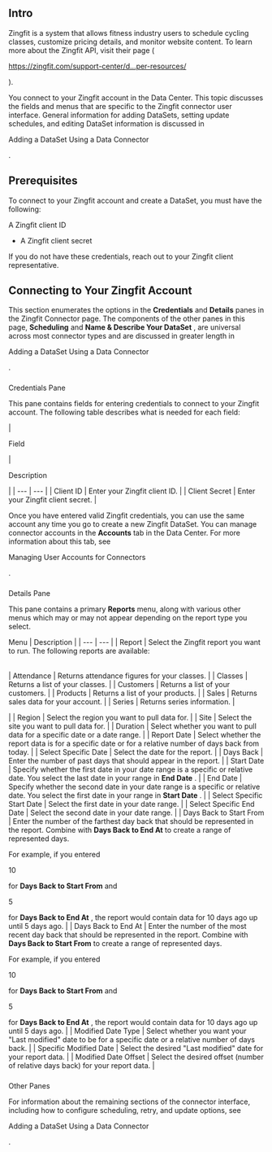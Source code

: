 

Intro
-------

Zingfit is a system that allows fitness industry users to schedule cycling classes, customize pricing details, and monitor website content. To learn more about the Zingfit API, visit their page (

https://zingfit.com/support-center/d...per-resources/

).


 You connect to your Zingfit account in the Data Center. This topic discusses the fields and menus that are specific to the Zingfit connector user interface. General information for adding DataSets, setting update schedules, and editing DataSet information is discussed in

Adding a DataSet Using a Data Connector

.


 Prerequisites
---------------

To connect to your Zingfit account and create a DataSet, you must have the following:

 A Zingfit client ID
* A Zingfit client secret

If you do not have these credentials, reach out to your Zingfit client representative.


 Connecting to Your Zingfit Account
------------------------------------


 This section enumerates the options in the
 **Credentials**
 and
 **Details**
 panes in the Zingfit Connector page. The components of the other panes in this page,
 **Scheduling**
 and
 **Name & Describe Your DataSet**
 , are universal across most connector types and are discussed in greater length in

Adding a DataSet Using a Data Connector

.


###

Credentials Pane


 This pane contains fields for entering credentials to connect to your Zingfit account. The following table describes what is needed for each field:


|

Field

|

Description

|
| --- | --- |
|
 Client ID
  |
 Enter your Zingfit client ID.
  |
|
 Client Secret
  |
 Enter your Zingfit client secret.
  |


 Once you have entered valid Zingfit credentials, you can use the same account any time you go to create a new Zingfit DataSet. You can manage connector accounts in the
 **Accounts**
 tab in the Data Center. For more information about this tab, see

Managing User Accounts for Connectors

.


###
 Details Pane

This pane contains a primary
 **Reports**
 menu, along with various other menus which may or may not appear depending on the report type you select.


 Menu
  |
 Description
  |
| --- | --- |
|
 Report
  |
 Select the Zingfit report you want to run. The following reports are available:


|  |  |
| --- | --- |
|
 Attendance
  |
 Returns attendance figures for your classes.
  |
|
 Classes
  |
 Returns a list of your classes.
  |
|
 Customers
  |
 Returns a list of your customers.
  |
|
 Products
  |
 Returns a list of your products.
  |
|
 Sales
  |
 Returns sales data for your account.
  |
|
 Series
  |
 Returns series information.
  |

|
|
 Region
  |
 Select the region you want to pull data for.
  |
|
 Site
  |
 Select the site you want to pull data for.
  |
|
 Duration
  |
 Select whether you want to pull data for a specific date or a date range.
  |
|
 Report Date
  |
 Select whether the report data is for a specific date or for a relative number of days back from today.
  |
|
 Select Specific Date
  |
 Select the date for the report.
  |
|
 Days Back
  |
 Enter the number of past days that should appear in the report.
  |
|
 Start Date
  |
 Specify whether the first date in your date range is a specific or relative date. You select the last date in your range in
 **End Date**
 .
  |
|
 End Date
  |
 Specify whether the second date in your date range is a specific or relative date. You select the first date in your range in
 **Start Date**
 .
  |
|
 Select Specific Start Date
  |
 Select the first date in your date range.
  |
|
 Select Specific End Date
  |
 Select the second date in your date range.
  |
|
 Days Back to Start From
  |
 Enter the number of the farthest day back that should be represented in the report. Combine with
 **Days Back to End At**
 to create a range of represented days.


 For example, if you entered

10

for
 **Days Back to Start From**
 and

5

for
 **Days Back to End At**
 , the report would contain data for 10 days ago up until 5 days ago.
  |
|
 Days Back to End At
  |
 Enter the number of the most recent day back that should be represented in the report. Combine with
 **Days Back to Start From**
 to create a range of represented days.


 For example, if you entered

10

for
 **Days Back to Start From**
 and

5

for
 **Days Back to End At**
 , the report would contain data for 10 days ago up until 5 days ago.
  |
|
 Modified Date Type
  |
 Select whether you want your "Last modified" date to be for a specific date or a relative number of days back.
  |
|
 Specific Modified Date
  |
 Select the desired "Last modified" date for your report data.
  |
|
 Modified Date Offset
  |
 Select the desired offset (number of relative days back) for your report data.
  |


###
 Other Panes

For information about the remaining sections of the connector interface, including how to configure scheduling, retry, and update options, see

Adding a DataSet Using a Data Connector

.

